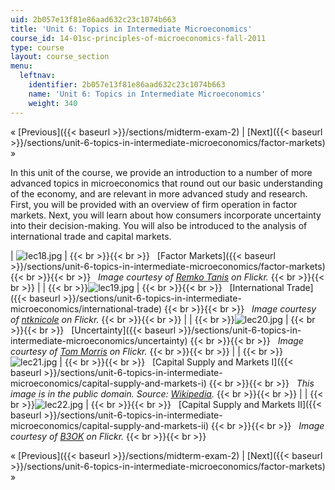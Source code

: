 ```yaml
---
uid: 2b057e13f81e86aad632c23c1074b663
title: 'Unit 6: Topics in Intermediate Microeconomics'
course_id: 14-01sc-principles-of-microeconomics-fall-2011
type: course
layout: course_section
menu:
  leftnav:
    identifier: 2b057e13f81e86aad632c23c1074b663
    name: 'Unit 6: Topics in Intermediate Microeconomics'
    weight: 340
---
```


« [Previous]({{< baseurl >}}/sections/midterm-exam-2) | [Next]({{< baseurl >}}/sections/unit-6-topics-in-intermediate-microeconomics/factor-markets) »

In this unit of the course, we provide an introduction to a number of more advanced topics in microeconomics that round out our basic understanding of the economy, and are relevant in more advanced study and research. First, you will be provided with an overview of firm operation in factor markets. Next, you will learn about how consumers incorporate uncertainty into their decision-making. You will also be introduced to the analysis of international trade and capital markets.

| ![lec18.jpg](https://open-learning-course-data-production.s3.amazonaws.com/14-01sc-principles-of-microeconomics-fall-2011/be28d6753c004d6269ce2cd84eb6c324_lec18.jpg) |  {{< br >}}{{< br >}}   [Factor Markets]({{< baseurl >}}/sections/unit-6-topics-in-intermediate-microeconomics/factor-markets) {{< br >}}{{< br >}}   _Image courtesy of [Remko Tanis](http://www.flickr.com/photos/remkotanis/4094323478/in/photostream/) on Flickr._ {{< br >}}{{< br >}}  |
|   {{< br >}}![lec19.jpg](https://open-learning-course-data-production.s3.amazonaws.com/14-01sc-principles-of-microeconomics-fall-2011/21bb9b2a2ef8639becdef55d73df07be_lec19.jpg) |  {{< br >}}{{< br >}}   [International Trade]({{< baseurl >}}/sections/unit-6-topics-in-intermediate-microeconomics/international-trade) {{< br >}}{{< br >}}   _Image courtesy of [ntknicole](http://www.flickr.com/photos/ntknicole/2509289031/) on Flickr._ {{< br >}}{{< br >}}  |
|   {{< br >}}![lec20.jpg](https://open-learning-course-data-production.s3.amazonaws.com/14-01sc-principles-of-microeconomics-fall-2011/38ca86165171394f4f2da7129662c38f_lec20.jpg) |  {{< br >}}{{< br >}}   [Uncertainty]({{< baseurl >}}/sections/unit-6-topics-in-intermediate-microeconomics/uncertainty) {{< br >}}{{< br >}}   _Image courtesy of [Tom Morris](http://www.flickr.com/photos/tommorris/241508717/) on Flickr._ {{< br >}}{{< br >}}  |
|   {{< br >}}![lec21.jpg](https://open-learning-course-data-production.s3.amazonaws.com/14-01sc-principles-of-microeconomics-fall-2011/c3f9b54ac92eadab3e0f2033e6361b4c_lec21.jpg) |  {{< br >}}{{< br >}}   [Capital Supply and Markets I]({{< baseurl >}}/sections/unit-6-topics-in-intermediate-microeconomics/capital-supply-and-markets-i) {{< br >}}{{< br >}}   _This image is in the public domain. Source: [Wikipedia](http://en.wikipedia.org/wiki/File:US_Inflation.png)._ {{< br >}}{{< br >}}  |
|   {{< br >}}![lec22.jpg](https://open-learning-course-data-production.s3.amazonaws.com/14-01sc-principles-of-microeconomics-fall-2011/c55533305862a26d1212cf252f484047_lec22.jpg) |  {{< br >}}{{< br >}}   [Capital Supply and Markets II]({{< baseurl >}}/sections/unit-6-topics-in-intermediate-microeconomics/capital-supply-and-markets-ii) {{< br >}}{{< br >}}   _Image courtesy of [B3OK](http://www.flickr.com/photos/b3ok/2920350568/in/photostream/) on Flickr._ {{< br >}}{{< br >}}  

« [Previous]({{< baseurl >}}/sections/midterm-exam-2) | [Next]({{< baseurl >}}/sections/unit-6-topics-in-intermediate-microeconomics/factor-markets) »